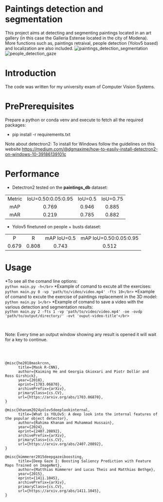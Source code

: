 # Paintings detection and segmentation
This project aims at detecting and segmenting paintings located in an art gallery (in this case the Galleria Estense located in the city of Modena). More functions such as, paintings retraival, people detection (Yolov5 based) and localization are also included.
![paintings_detection_segmentation](assets/pds.gif)
![people_detection_gaze](assets/pdg.gif)

# Introduction
The code was written for my university exam of Computer Vision Systems.

# PrePrerequisites

Prepare a python or conda venv and execute to fetch all the required packages:
* pip install -r requirements.txt

Note about detectron2: To install for Windows follow the guidelines on this website https://medium.com/@dgmaxime/how-to-easily-install-detectron2-on-windows-10-39186139101c

# Performance
- Detectron2 tested on the **paintings_db** dataset:
<table><tbody>
<tr>
<td align="center">Metric</td>
<td align="center">IoU=0.50:0.05:0.95</td>
<td align="center">IoU=0.5</td>
<td align="center">IoU=0.75</td>
</tr>

<tr>
<td align='center'>mAP</td>
<td align='center'>0.769</td>
<td align='center'>0.946</td>
<td align='center'>0.885</td>
</tr>
<tr>
<td align='center'>mAR</td>
<td align='center'>0.219</td>
<td align='center'>0.785</td>
<td align='center'>0.882</td>
</tr>
</tbody></table>

- Yolov5 finetuned on people + busts dataset:
<table><tbody>
<tr>
<td align="center">P</td>
<td align="center">R</td>
<td align="center">mAP IoU=0.5</td>
<td align="center">mAP IoU=0.50:0.05:0.95</td>
</tr>

<tr>
<td align='left'>0.679</td>
<td align='center'>0.808</td>
<td align='center'>0.743</td>
<td align='center'>0.512</td>
</tr>

</tbody></table>

# Usage


*To see all the comand line options:</br>
      ```python main.py -h</br>```
*Example of comand to excute all the exercises:</br>
      ```python main.py 0 -vp 'path/to/video/video.mp4' -fts 10</br>```
*Example of comand to excute the exercise of paintings replacement in the 3D model:</br>
      ```python main.py 1</br>```
*Example of comand to save a video with the various detection and segmentation results:</br>
      ```python main.py 2 -fts 1 -vp 'path/to/video/video.mp4' -oe -ovdp 'path/to/output/directory/' -ovt 'ouput-video-title'</br>```
      
</br>

Note: Every time an output window showing any result is opened it will wait for a key to continue.</br>


</br>
</br>

```
@misc{he2018maskrcnn,
      title={Mask R-CNN}, 
      author={Kaiming He and Georgia Gkioxari and Piotr Dollár and Ross Girshick},
      year={2018},
      eprint={1703.06870},
      archivePrefix={arXiv},
      primaryClass={cs.CV},
      url={https://arxiv.org/abs/1703.06870}, 
}

@misc{khanam2024yolov5deeplookinternal,
      title={What is YOLOv5: A deep look into the internal features of the popular object detector}, 
      author={Rahima Khanam and Muhammad Hussain},
      year={2024},
      eprint={2407.20892},
      archivePrefix={arXiv},
      primaryClass={cs.CV},
      url={https://arxiv.org/abs/2407.20892}, 
}

@misc{kümmerer2015deepgazeiboosting,
      title={Deep Gaze I: Boosting Saliency Prediction with Feature Maps Trained on ImageNet}, 
      author={Matthias Kümmerer and Lucas Theis and Matthias Bethge},
      year={2015},
      eprint={1411.1045},
      archivePrefix={arXiv},
      primaryClass={cs.CV},
      url={https://arxiv.org/abs/1411.1045}, 
}
```